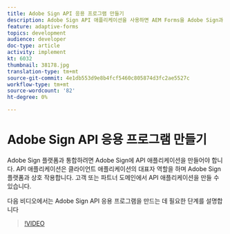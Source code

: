 ```yaml
---
title: Adobe Sign API 응용 프로그램 만들기
description: Adobe Sign API 애플리케이션을 사용하면 AEM Forms을 Adobe Sign과 통합할 수 있습니다
feature: adaptive-forms
topics: development
audience: developer
doc-type: article
activity: implement
kt: 6032
thumbnail: 38178.jpg
translation-type: tm+mt
source-git-commit: 4e1db553d9e8b4fcf5460c805874d3fc2ae5527c
workflow-type: tm+mt
source-wordcount: '82'
ht-degree: 0%

---
```


# Adobe Sign API 응용 프로그램 만들기

Adobe Sign 플랫폼과 통합하려면 Adobe Sign에 API 애플리케이션을 만들어야 합니다. API 애플리케이션은 클라이언트 애플리케이션의 대표자 역할을 하며 Adobe Sign 플랫폼과 상호 작용합니다. 고객 또는 파트너 도메인에서 API 애플리케이션을 만들 수 있습니다.

다음 비디오에서는 Adobe Sign API 응용 프로그램을 만드는 데 필요한 단계를 설명합니다

>[!VIDEO](https://video.tv.adobe.com/v/38178/?quality=9&learn=on)
